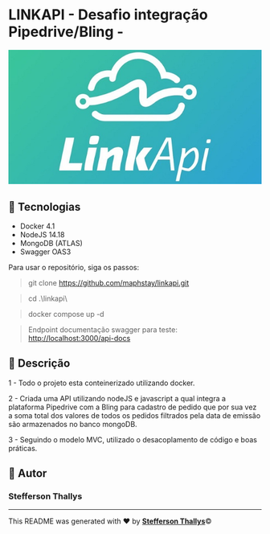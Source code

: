 # LINKAPI - Desafio integração Pipedrive/Bling -

![LINKAPI](./src/assets/logo.jpg)

## :checkered_flag: Tecnologias

- Docker 4.1
- NodeJS 14.18
- MongoDB (ATLAS)
- Swagger OAS3

Para usar o repositório, siga os passos:
> git clone <https://github.com/maphstay/linkapi.git>

> cd .\linkapi\

> docker compose up -d

> Endpoint documentação swagger para teste: <http://localhost:3000/api-docs>



## :ledger: Descrição

1 - Todo o projeto esta conteinerizado utilizando docker.

2 - Criada uma API utilizando nodeJS e javascript a qual integra a plataforma Pipedrive com a Bling para cadastro de pedido que por sua vez a soma total dos valores de todos os pedidos filtrados pela data de emissão são armazenados no banco mongoDB.

3 - Seguindo o modelo MVC, utilizado o desacoplamento de código e boas práticas.


## :bust_in_silhouette: Autor

### Stefferson Thallys

---

This README was generated with ❤️ by <a href="https://www.linkedin.com/in/stefferson-thallys-6309851a2/">**Stefferson Thallys**</a>:copyright:

